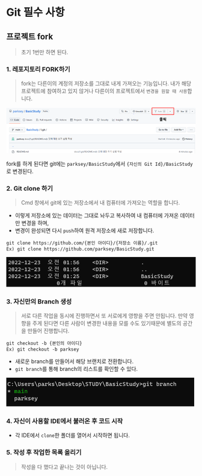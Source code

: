 # **Git 필수 사항**

## 프로젝트 fork
> 초기 1번만 하면 된다.

### 1. 레포지토리 FORK하기
> fork는 다른이의 계정의 저장소를 그대로 내게 가져오는 기능입니다.
> 내가 해당 프로젝트에 참여하고 있지 않거나 다른이의 프로젝트에서 `변경을 원할 때 사용`합니다.

![fork](./images/forkClick.PNG)

fork를 하게 된다면 git에는 `parksey/BasicStudy`에서 `{자신의 Git Id}/BasicStudy`로 변경된다.


### 2. Git clone 하기
> Cmd 창에서 git에 있는 저장소에서 내 컴퓨터에 가져오는 역할을 합니다.

- 이렇게 저장소에 있는 데이터는 그대로 놔두고 복사하여 내 컴퓨터에 가져온 데이터만 변경을 하며,
- 변경이 완성되면 다시 `push`하여 원격 저장소에 새로 저장합니다.

```
git clone https://github.com/{본인 아이디}/{저장소 이름}/.git
Ex) git clone https://github.com/parksey/BasicStudy.git
```

![clone](./images/clone.PNG)


### 3. 자신만의 Branch 생성
> 서로 다른 작업을 동시에 진행하면서 또 서로에게 영향을 주면 안됩니다.
> 만약 영향을 주게 된다면 다른 사람이 변경한 내용을 모를 수도 있기때문에 별도의 공간을 만들어 진행합니다.

```
git checkout -b {본인의 아이디}
Ex) git checkout -b parksey
```
- 새로운 branch를 만들어서 해당 브랜치로 전환합니다.
- `git branch`를 통해 branch의 리스트를 확인할 수 있다.

![branch](./images/branch.PNG)


### 4. 자신이 사용할 IDE에서 불러온 후 코드 시작
- 각 IDE에서 `clone`한 폴더를 열어서 시작하면 됩니다.


### 5. 작성 후 작업한 목록 올리기
> 작성을 다 했다고 끝나는 것이 아닙니다.